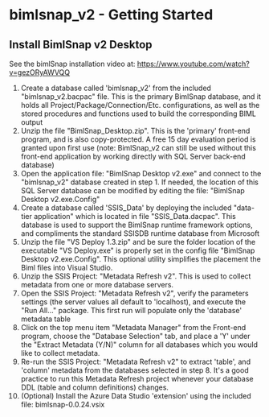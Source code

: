 # bimlsnap_v2 - Getting Started
## Install BimlSnap v2 Desktop

See the bimlSnap installation video at: https://www.youtube.com/watch?v=gezORyAWVQQ 

1. Create a database called 'bimlsnap_v2' from the included "bimlsnap_v2.bacpac" file. This is the primary BimlSnap database, and it holds all Project/Package/Connection/Etc. configurations, as well as the stored procedures and functions used to build the corresponding BIML output
2. Unzip the file "BimlSnap_Desktop.zip". This is the 'primary' front-end program, and is also copy-protected. A free 15 day evaluation period is granted upon first use (note: BimlSnap_v2 can still be used without this front-end application by working directly with SQL Server back-end database)
3. Open the application file: "BimlSnap Desktop v2.exe" and connect to the "bimlsnap_v2" database created in step 1. If needed, the location of this SQL Server database can be modified by editing the file: "BimlSnap Desktop v2.exe.Config"
4. Create a database called 'SSIS_Data' by deploying the included "data-tier application" which is located in file "SSIS_Data.dacpac". This database is used to support the BimlSnap runtime framework options, and compliments the standard SSISDB runtime database from Microsoft
5. Unzip the file "VS Deploy 1.3.zip" and be sure the folder location of the executable "VS Deploy.exe" is properly set in the config file "BimlSnap Desktop v2.exe.Config". This optional utility simplifies the placement the Biml files into Visual Studio.
6. Unzip the SSIS Project: "Metadata Refresh v2". This is used to collect metadata from one or more database servers.
7. Open the SSIS Project: "Metadata Refresh v2", verify the parameters settings (the server values all default to 'localhost), and execute the "Run All..." package. This first run will populate only the 'database' metadata table
8. Click on the top menu item "Metadata Manager" from the Front-end program, choose the "Database Selection" tab, and place a 'Y' under the "Extract Metadata (Y/N)" column for all databases which you would like to collect metadata.
9. Re-run the SSIS Project: "Metadata Refresh v2" to extract 'table', and 'column' metadata from the databases selected in step 8. It's a good practice to run this Metadata Refresh project whenever your database DDL (table and column definitions) changes.
10. (Optional) Install the Azure Data Studio 'extension' using the included file: bimlsnap-0.0.24.vsix